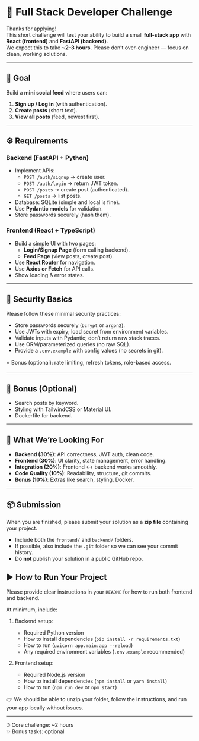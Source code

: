 # 🚀 Full Stack Developer Challenge

Thanks for applying!  
This short challenge will test your ability to build a small **full-stack app** with **React (frontend)** and **FastAPI (backend)**.  
We expect this to take **~2–3 hours**. Please don’t over-engineer — focus on clean, working solutions.

---

## 🎯 Goal

Build a **mini social feed** where users can:

1. **Sign up / Log in** (with authentication).
2. **Create posts** (short text).
3. **View all posts** (feed, newest first).

---

## ⚙️ Requirements

### Backend (FastAPI + Python)

- Implement APIs:
  - `POST /auth/signup` → create user.
  - `POST /auth/login` → return JWT token.
  - `POST /posts` → create post (authenticated).
  - `GET /posts` → list posts.
- Database: SQLite (simple and local is fine).
- Use **Pydantic models** for validation.
- Store passwords securely (hash them).

### Frontend (React + TypeScript)

- Build a simple UI with two pages:
  - **Login/Signup Page** (form calling backend).
  - **Feed Page** (view posts, create post).
- Use **React Router** for navigation.
- Use **Axios or Fetch** for API calls.
- Show loading & error states.

---

## 🔐 Security Basics

Please follow these minimal security practices:

- Store passwords securely (`bcrypt` or `argon2`).
- Use JWTs with expiry; load secret from environment variables.
- Validate inputs with Pydantic; don’t return raw stack traces.
- Use ORM/parameterized queries (no raw SQL).
- Provide a `.env.example` with config values (no secrets in git).

⭐ Bonus (optional): rate limiting, refresh tokens, role-based access.

---

## 🚀 Bonus (Optional)

- Search posts by keyword.
- Styling with TailwindCSS or Material UI.
- Dockerfile for backend.

---

## 🧪 What We’re Looking For

- **Backend (30%)**: API correctness, JWT auth, clean code.
- **Frontend (30%)**: UI clarity, state management, error handling.
- **Integration (20%)**: Frontend ↔ backend works smoothly.
- **Code Quality (10%)**: Readability, structure, git commits.
- **Bonus (10%)**: Extras like search, styling, Docker.

---

## 📦 Submission

When you are finished, please submit your solution as a **zip file** containing your project.

- Include both the `frontend/` and `backend/` folders.
- If possible, also include the `.git` folder so we can see your commit history.
- Do **not** publish your solution in a public GitHub repo.

## ▶️ How to Run Your Project

Please provide clear instructions in your `README` for how to run both frontend and backend.

At minimum, include:

1. Backend setup:

   - Required Python version
   - How to install dependencies (`pip install -r requirements.txt`)
   - How to run (`uvicorn app.main:app --reload`)
   - Any required environment variables (`.env.example` recommended)

2. Frontend setup:
   - Required Node.js version
   - How to install dependencies (`npm install` or `yarn install`)
   - How to run (`npm run dev` or `npm start`)

👉 We should be able to unzip your folder, follow the instructions, and run your app locally without issues.

---

⏱ Core challenge: ~2 hours  
✨ Bonus tasks: optional
